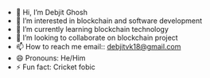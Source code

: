 - 👋 Hi, I’m Debjit Ghosh
- 👀 I’m interested in blockchain and software development
- 🌱 I’m currently learning blockchain technology
- 💞️ I’m looking to collaborate on blockchain project
- 📫 How to reach me email:: debjitvk18@gmail.com
- 😄 Pronouns: He/Him
- ⚡ Fun fact: Cricket fobic

<!---
Debjitvk18/Debjitvk18 is a ✨ special ✨ repository because its `README.md` (this file) appears on your GitHub profile.
You can click the Preview link to take a look at your changes.
--->
